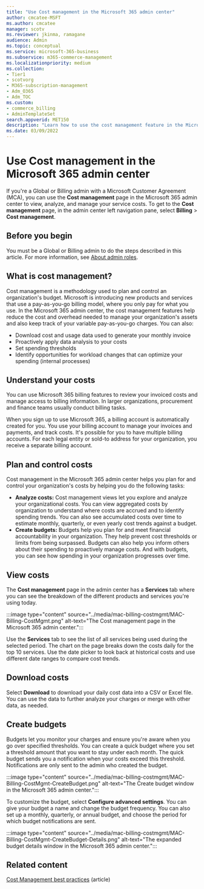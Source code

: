 ```yaml
---
title: "Use Cost management in the Microsoft 365 admin center"
author: cmcatee-MSFT
ms.author: cmcatee
manager: scotv
ms.reviewer: jkinma, ramagane
audience: Admin
ms.topic: conceptual
ms.service: microsoft-365-business
ms.subservice: m365-commerce-management
ms.localizationpriority: medium
ms.collection: 
- Tier1
- scotvorg
- M365-subscription-management
- Adm_O365
- Adm_TOC
ms.custom: 
- commerce_billing
- AdminTemplateSet
search.appverid: MET150 
description: "Learn how to use the cost management feature in the Microsoft 365 admin center to view, analyze, and manage costs for your organization."
ms.date: 03/09/2022
---
```


# Use Cost management in the Microsoft 365 admin center

If you're a Global or Billing admin with a Microsoft Customer Agreement (MCA), you can use the **Cost management** page in the Microsoft 365 admin center to view, analyze, and manage your service costs. To get to the **Cost management** page, in the admin center left navigation pane, select **Billing** > **Cost management**.

## Before you begin

You must be a Global or Billing admin to do the steps described in this article. For more information, see [About admin roles](../admin/add-users/about-admin-roles.md).

## What is cost management?

Cost management is a methodology used to plan and control an organization's budget. Microsoft is introducing new products and services that use a pay-as-you-go billing model, where you only pay for what you use. In the Microsoft 365 admin center, the cost management features help reduce the cost and overhead needed to manage your organization's assets and also keep track of your variable pay-as-you-go charges. You can also:

- Download cost and usage data used to generate your monthly invoice
- Proactively apply data analysis to your costs
- Set spending thresholds
- Identify opportunities for workload changes that can optimize your spending (internal processes)

## Understand your costs

You can use Microsoft 365 billing features to review your invoiced costs and manage access to billing information. In larger organizations, procurement and finance teams usually conduct billing tasks.

When you sign up to use Microsoft 365, a billing account is automatically created for you. You use your billing account to manage your invoices and payments, and track costs. It's possible for you to have multiple billing accounts. For each legal entity or sold-to address for your organization, you receive a separate billing account.

## Plan and control costs

Cost management in the Microsoft 365 admin center helps you plan for and control your organization's costs by helping you do the following tasks:

- **Analyze costs:** Cost management views let you explore and analyze your organizational costs. You can view aggregated costs by organization to understand where costs are accrued and to identify spending trends. You can also see accumulated costs over time to estimate monthly, quarterly, or even yearly cost trends against a budget.
- **Create budgets:** Budgets help you plan for and meet financial accountability in your organization. They help prevent cost thresholds or limits from being surpassed. Budgets can also help you inform others about their spending to proactively manage costs. And with budgets, you can see how spending in your organization progresses over time.

## View costs

The **Cost management** page in the admin center has a **Services** tab where you can see the breakdown of the different products and services you're using today.

:::image type="content" source="../media/mac-billing-costmgmt/MAC-Billing-CostMgmt.png" alt-text="The Cost management page in the Microsoft 365 admin center.":::

Use the **Services** tab to see the list of all services being used during the selected period. The chart on the page breaks down the costs daily for the top 10 services. Use the date picker to look back at historical costs and use different date ranges to compare cost trends.

## Download costs

Select **Download** to download your daily cost data into a CSV or Excel file. You can use the data to further analyze your charges or merge with other data, as needed.

## Create budgets

Budgets let you monitor your charges and ensure you're aware when you go over specified thresholds. You can create a quick budget where you set a threshold amount that you want to stay under each month. The quick budget sends you a notification when your costs exceed this threshold. Notifications are only sent to the admin who created the budget.

:::image type="content" source="../media/mac-billing-costmgmt/MAC-Billing-CostMgmt-CreateBudget.png" alt-text="The Create budget window in the Microsoft 365 admin center.":::

To customize the budget, select **Configure advanced settings**. You can give your budget a name and change the budget frequency. You can also set up a monthly, quarterly, or annual budget, and choose the period for which budget notifications are sent.

:::image type="content" source="../media/mac-billing-costmgmt/MAC-Billing-CostMgmt-CreateBudget-Details.png" alt-text="The expanded budget details window in the Microsoft 365 admin center.":::

## Related content

[Cost Management best practices](/azure/cost-management-billing/costs/cost-mgt-best-practices) (article)
